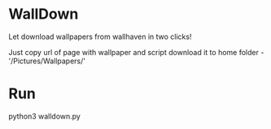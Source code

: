 # WallDown
Let download wallpapers from wallhaven in two clicks!

Just copy url of page with wallpaper and script download it to home folder - '/Pictures/Wallpapers/'
# Run

python3 walldown.py